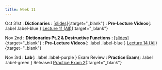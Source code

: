 ```yaml
---
title: Week 11
---
```

Oct 31st
: **Dictionaries**
  : [\[slides\]](){:target="_blank"}
: **Pre-Lecture Videos**{: .label .label-blue } [Lecture 11 (All)](https://youtube.com/playlist?list=PLr509y092L28TN5TjP0WMXipT7catzx5r){:target="_blank"}

Nov 2nd
: **Dictionaries Pt.2 & Destructive Functions**
  : [\[slides\]](){:target="_blank"}
: **Pre-Lecture Videos**{: .label .label-blue } [Lecture 14 (All)](https://youtube.com/playlist?list=PLr509y092L2-tfWdlO-nn547M-Zwz6_N6){:target="_blank"}



Nov 3rd
: **Lab**{: .label .label-purple } Exam Review
: **Practice Exam**{: .label .label-green } Released [Practice Exam 2](https://docs.google.com/document/d/1qQwuyKKx-0NevZXvZx8w230lvK2rm8fe4M9l-0JjLLI/edit?usp=sharing){:target="_blank"}
